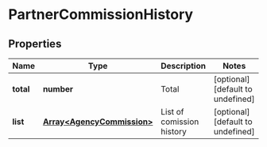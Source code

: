 # PartnerCommissionHistory

## Properties

Name | Type | Description | Notes
------------ | ------------- | ------------- | -------------
**total** | **number** | Total | [optional] [default to undefined]
**list** | [**Array&lt;AgencyCommission&gt;**](AgencyCommission.md) | List of comission history | [optional] [default to undefined]

